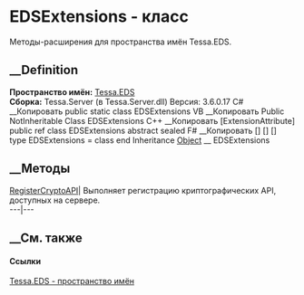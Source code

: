 # EDSExtensions - класс
Методы-расширения для пространства имён Tessa.EDS.
## __Definition
 **Пространство имён:** [Tessa.EDS](N_Tessa_EDS.htm)  
 **Сборка:** Tessa.Server (в Tessa.Server.dll) Версия: 3.6.0.17
C# __Копировать
     public static class EDSExtensions
VB __Копировать
    <ExtensionAttribute>
    Public NotInheritable Class EDSExtensions
C++ __Копировать
    [ExtensionAttribute]
    public ref class EDSExtensions abstract sealed
F# __Копировать
     [<AbstractClassAttribute>]
    [<SealedAttribute>]
    [<ExtensionAttribute>]
    type EDSExtensions = class end
Inheritance
    [Object](https://learn.microsoft.com/dotnet/api/system.object) __ EDSExtensions
##  __Методы
[RegisterCryptoAPI](M_Tessa_EDS_EDSExtensions_RegisterCryptoAPI.htm)|
Выполняет регистрацию криптографических API, доступных на сервере.  
---|---  
## __См. также
#### Ссылки
[Tessa.EDS - пространство имён](N_Tessa_EDS.htm)
